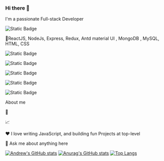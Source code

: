 ### Hi there 👋
I'm a passionate Full-stack Developer

![Static Badge](https://img.shields.io/badge/my-Tech-green)

🔭ReactJS, NodeJs, Express, Redux, Antd material UI , MongoDB , MySQL, HTML, CSS 

![Static Badge](https://img.shields.io/badge/Frontend-ReactJs%20%7C%20HTML5%20%7C%20CSS-yellow)

![Static Badge](https://img.shields.io/badge/Backend-NodeJs%20%7C%20Express-yellow)

![Static Badge](https://img.shields.io/badge/StateManagement-Redux%20%7C%20contextApi-yellow)

![Static Badge](https://img.shields.io/badge/database-MongoDB%20%7C%20MySQL-yellow)

![Static Badge](https://img.shields.io/badge/MaterialUI-Antdesign-yellow)


About me

💼 

📈 

❤️ I love writing JavaScript, and building fun Projects at top-level

💬 Ask me about anything here

[![Andrew's GitHub stats](https://github-readme-stats.vercel.app/api?username=Skipper-kenya)](https://github.com/Skipper-kenya/github-readme-stats)
[![Anurag's GitHub stats](https://github-readme-stats.vercel.app/api?username=Skipper-kenya)](https://github.com/Skipper-kenya/github-readme-stats)
[![Top Langs](https://github-readme-stats.vercel.app/api/top-langs/?username=Skipper-kenya)](https://github.com/Skipper-kenya/github-readme-stats)

